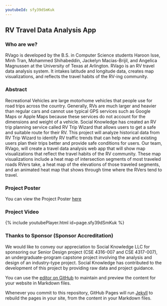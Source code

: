 ```yaml
---
youtubeId: sfy39dSmKuk
---
```

## RV Travel Data Analysis App

### Who are we?
RVago is developed by the B.S. in Computer Science students Haroon Isse, Minh Tran, Mohammed Shihabeddin, Jackelyn Macias-Brijil, and Angelica Magnussen at the University of Texas at Arlington. RVago is an RV travel data analysis system. It intakes latitude and longitude data, creates map visualizations, and reflects the travel habits of the RV-ing community.

### Abstract
Recreational Vehicles are large motorhome vehicles that people use for road trips across the country. Generally, RVs are much larger and heavier than regular cars and cannot use typical GPS services such as Google Maps or Apple Maps because these services do not account for the dimensions and weight of a vehicle. Social Knowledge has created an RV trip planning service called RV Trip Wizard that allows users to get a safe and suitable route for their RV. This project will analyze historical data from RV Trip Wizard to identify RV traffic trends that can help new and existing users plan their trips better and provide safe conditions for users. Our team, RVago, will create a travel data analysis web app that will show map visualizations that reflect the travel habits of the RV community. These map visualizations include a heat map of intersection segments of most traveled roads RVers take, a heat map of the elevations of those traveled segments, and an animated heat map that shows through time where the RVers tend to travel.

### Project Poster
You can view the Project Poster [here](https://uta.engineering/innovationday/posters/2022/98.pdf)

### Project Video
{% include youtubePlayer.html id=page.sfy39dSmKuk %}

### Thanks to Sponsor (Sponsor Accreditation)
We would like to convey our appreciation to Social Knowledge LLC for sponsoring our Senior Design project (CSE 4316-007 and CSE 4317-007), an undergraduate-program capstone project involving the analysis and design of an industry-type project. Social Knowledge has contributed to the development of this project by providing raw data and project guidance.


You can use the [editor on GitHub](https://github.com/JackelynMacias/RV-Travel-Data-Analysis-Web-Application-Project/edit/main/README.md) to maintain and preview the content for your website in Markdown files.

Whenever you commit to this repository, GitHub Pages will run [Jekyll](https://jekyllrb.com/) to rebuild the pages in your site, from the content in your Markdown files.
